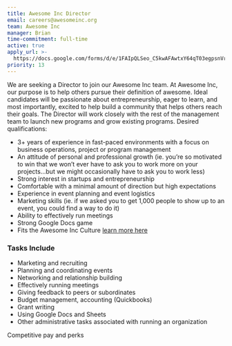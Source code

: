 ```yaml
---
title: Awesome Inc Director
email: careers@awesomeinc.org
team: Awesome Inc
manager: Brian
time-commitment: full-time
active: true
apply_url: >-
  https://docs.google.com/forms/d/e/1FAIpQLSeo_C5kwAFAwtxY64qT03egpsnVrwjGc-5UNezZ4HLwQj5SGA/viewform?usp=pp_url&entry.986034689=Awesome+Inc+U+Marketing+and+Customer+Service+Specialist
priority: 13
---
```

We are seeking a Director to join our Awesome Inc team. At Awesome Inc, our purpose is to help others pursue their definition of awesome. Ideal candidates will be passionate about entrepreneurship, eager to learn, and most importantly, excited to help build a community that helps others reach their goals. The Director will work closely with the rest of the management team to launch new programs and grow existing programs. Desired qualifications:
* 3+ years of experience in fast-paced environments with a focus on business operations, project or program management
* An attitude of personal and professional growth (ie. you’re so motivated to win that we won’t ever have to ask you to work more on your projects...but we might occasionally have to ask you to work less)
* Strong interest in startups and entrepreneurship
* Comfortable with a minimal amount of direction but high expectations
* Experience in event planning and event logistics
* Marketing skills (ie. if we asked you to get 1,000 people to show up to an event, you could find a way to do it)
* Ability to effectively run meetings
* Strong Google Docs game
* Fits the Awesome Inc Culture [learn more here](https://www.awesomeinc.org/culture-book-3.1.pdf)

### Tasks Include
  * Marketing and recruiting
  * Planning and coordinating events
  * Networking and relationship building
  * Effectively running meetings
  * Giving feedback to peers or subordinates
  * Budget management, accounting (Quickbooks)
  * Grant writing
  * Using Google Docs and Sheets
  * Other administrative tasks associated with running an organization

Competitive pay and perks
